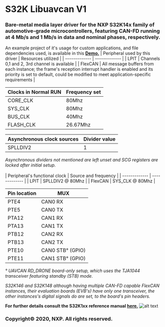 # S32K Libuavcan V1
### Bare-metal media layer driver for the NXP S32K14x family of automotive-grade microcontrollers, featuring CAN-FD running at 4 Mb/s and 1 Mb/s in data and nominal phases, respectively.
An example project of it's usage for custom applications, and file dependencies used, is available in this **[Demo.](https://github.com/noxuz/libuavcan_demo)**
| Peripheral used by this driver | Resources utilized |
| ------------- | ------------- |
| LPIT  | Channels 0,1 and 2, 3rd channel is available |
| FlexCAN | All message buffers from each instance; the frame's reception interrupt handler is enabled and its priority is set to default, could be modified to meet application-specific requirements  |


| Clocks in Normal RUN | Frequency set |
| ------------- | ------------- |
| CORE_CLK  | 80Mhz  |
| SYS_CLK | 80Mhz  |
| BUS_CLK  | 40Mhz  |
| FLASH_CLK  | 26.67Mhz  |

| Asynchronous clock sources | Divider value |
| ------------- | ------------- |
| SPLLDIV2  | 1  |

*Asynchronous dividers not mentioned are left unset and SCG registers are locked after initial setup.*
<br/>
<br/>
| Peripheral's functional clock  | Source and frequency |
| ------------- | ------------- |
| LPIT  | SPLLDIV2 @ 80Mhz  |
| FlexCAN  | SYS_CLK @ 80Mhz  |

| Pin location | MUX |
| ------------- | ------------- |
| PTE4 | CAN0 RX | 
| PTE5 | CAN0 TX |
| PTA12 | CAN1 RX |
| PTA13 | CAN1 TX |
| PTB12 | CAN2 RX |
| PTB13 | CAN2 TX |
| PTE10 | CAN0 STB° (GPIO) |
| PTE11 | CAN1 STB° (GPIO) |

*° UAVCAN RD_DRONE board-only setup, which uses the TJA1044 transceiver featuring standby (STB) mode.*

*S32K146 and S32K148 although having multiple CAN-FD capable FlexCAN instances, their evaluation boards (EVB's) have
 only one transceiver, the other instances's  digital signals do are set, to the board's pin headers.*

 **For further details consult the S32K1xx reference manual [here.](https://www.nxp.com/webapp/Download?colCode=S32K1XXRM)**
 ![alt text](https://s3-prod-europe.autonews.com/s3fs-public/NXP_logo%20web.jpg) 
 ### Copyright© 2020, NXP. All rights reserved.


 

